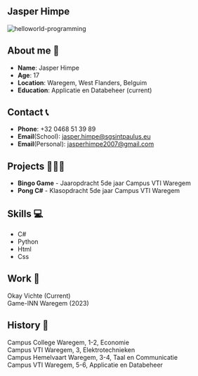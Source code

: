 ## Jasper Himpe

![helloworld-programming](https://github.com/user-attachments/assets/667cf859-d678-48c0-9c27-facd0b5a5c2c)


## About me 👤
* **Name**: Jasper Himpe <br />
* **Age**: 17 <br />
* **Location**: Waregem, West Flanders, Belguim <br />
* **Education**: Applicatie en Databeheer (current)
## Contact 📞
* **Phone**: +32 0468 51 39 89
* **Email**(School): jasper.himpe@sgsintpaulus.eu
* **Email**(Personal): jasperhimpe2007@gmail.com
## Projects 👩🏻‍💻
* **Bingo Game** - Jaaropdracht 5de jaar Campus VTI Waregem
* **Pong C#** - Klasopdracht 5de jaar Campus VTI Waregem
## Skills 💻
* C#
* Python
* Html
* Css
## Work 💼
Okay Vichte (Current) <br />
Game-INN Waregem (2023)
## History 📜
Campus College Waregem, 1-2, Economie <br />
Campus VTI Waregem, 3, Elektrotechnieken <br />
Campus Hemelvaart Waregem, 3-4, Taal en Communicatie <br />
Campus VTI Waregem, 5-6, Applicatie en Databeheer <br />
